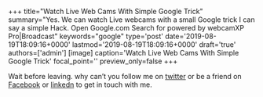 +++
title="Watch Live Web Cams With Simple Google Trick"
summary="Yes. We can watch Live webcams with a small Google trick I can say a simple Hack. Open Google.com Search for powered by webcamXP Pro|Broadcast"
keywords="google"
type='post'
date='2019-08-19T18:09:16+0000'
lastmod='2019-08-19T18:09:16+0000'
draft='true'
authors=['admin']
[image]
caption='Watch Live Web Cams With Simple Google Trick'
focal_point=''
preview_only=false
+++










Wait before leaving.
why can’t you follow me on <a href="https://twitter.com/arungudelli" target="_blank" rel="noopener">twitter</a> or be a friend on <a href="https://www.facebook.com/gudelliArun" target="_blank" rel="noopener">Facebook</a> or  <a href="https://www.linkedin.com/in/arungudelli/" target="_blank" rel="noopener">linkedn</a> to get in touch with me.








